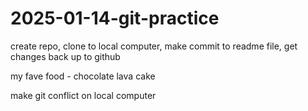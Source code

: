 # 2025-01-14-git-practice
create repo, clone to local computer, make commit to readme file, get changes back up to github

my fave food - chocolate lava cake

make git conflict on local computer